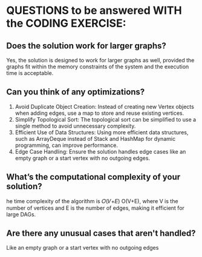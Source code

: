 # QUESTIONS to be answered WITH the CODING EXERCISE:
## Does the solution work for larger graphs?
Yes, the solution is designed to work for larger graphs as well, provided the graphs fit within the memory constraints of the system and the execution time is acceptable.

## Can you think of any optimizations?
1. Avoid Duplicate Object Creation: Instead of creating new Vertex objects when adding edges, use a map to store and reuse existing vertices.
2. Simplify Topological Sort: The topological sort can be simplified to use a single method to avoid unnecessary complexity.
3. Efficient Use of Data Structures: Using more efficient data structures, such as ArrayDeque instead of Stack and HashMap for dynamic programming, can improve performance.
4. Edge Case Handling: Ensure the solution handles edge cases like an empty graph or a start vertex with no outgoing edges.
## What’s the computational complexity of your solution?
he time complexity of the algorithm is 
𝑂(𝑉+𝐸)
O(V+E), where 
V is the number of vertices and 
E is the number of edges, making it efficient for large DAGs.
## Are there any unusual cases that aren&#39;t handled?
Like an empty graph or a start vertex with no outgoing edges
